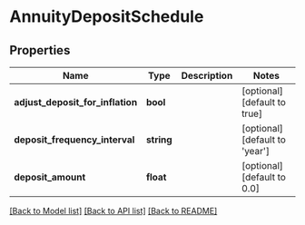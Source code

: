 # AnnuityDepositSchedule

## Properties
Name | Type | Description | Notes
------------ | ------------- | ------------- | -------------
**adjust_deposit_for_inflation** | **bool** |  | [optional] [default to true]
**deposit_frequency_interval** | **string** |  | [optional] [default to 'year']
**deposit_amount** | **float** |  | [optional] [default to 0.0]

[[Back to Model list]](../README.md#documentation-for-models) [[Back to API list]](../README.md#documentation-for-api-endpoints) [[Back to README]](../README.md)


